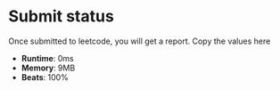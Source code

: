 # Submit status
Once submitted to leetcode, you will get a report. Copy the values here

* **Runtime**: 0ms 
* **Memory**: 9MB
* **Beats**: 100%